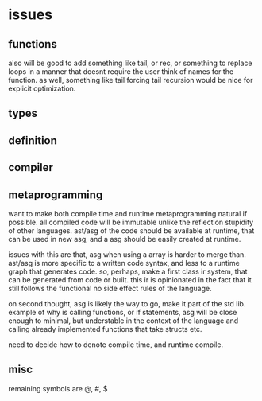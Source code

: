 # issues

## functions

also will be good to add something like tail, or rec, or something to replace loops in a manner that doesnt require the user think of names for the function.
as well, something like tail forcing tail recursion would be nice for explicit optimization.

## types

## definition

## compiler

## metaprogramming

want to make both compile time and runtime metaprogramming natural if possible. 
all compiled code will be immutable unlike the reflection stupidity of other languages.
ast/asg of the code should be available at runtime, that can be used in new asg,
and a asg should be easily created at runtime.

issues with this are that, asg when using a array is harder to merge than.
ast/asg is more specific to a written code syntax, and less to a runtime graph that generates code. 
so, perhaps, make a first class ir system, that can be generated from code or built.
this ir is opinionated in the fact that it still follows the functional no side effect rules of the language.

on second thought, asg is likely the way to go, make it part of the std lib.
example of why is calling functions, or if statements, asg will be close enough to minimal,
but understable in the context of the language and calling already implemented functions that take structs etc.

need to decide how to denote compile time, and runtime compile.


## misc

remaining symbols are @, #, $ 
